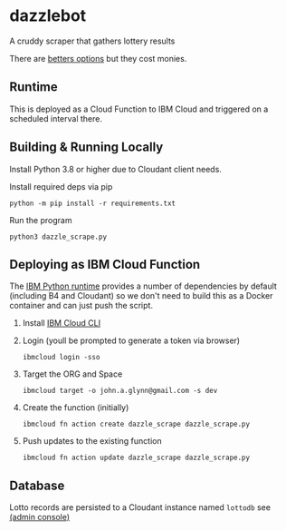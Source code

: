 # dazzlebot
A cruddy scraper that gathers lottery results

There are [betters options](https://www.magayo.com) but they cost monies.

## Runtime

This is deployed as a Cloud Function to IBM Cloud and triggered on a scheduled interval there.

## Building & Running Locally

Install Python 3.8 or higher due to Cloudant client needs.

Install required deps via pip

`python -m pip install -r requirements.txt`

Run the program

`python3 dazzle_scrape.py`

## Deploying as IBM Cloud Function

The [IBM Python runtime](https://cloud.ibm.com/docs/openwhisk?topic=openwhisk-runtimes#openwhisk_ref_python_environments) provides a number of dependencies by default (including B4 and Cloudant) so we don't need to build this as a Docker container and can just push the script.

1. Install [IBM Cloud CLI](https://cloud.ibm.com/docs/cli?topic=cloud-cli-getting-started)

2. Login (youll be prompted to generate a token via browser)

    `ibmcloud login -sso`

3. Target the ORG and Space

    `ibmcloud target -o john.a.glynn@gmail.com -s dev`

4. Create the function (initially)

    `ibmcloud fn action create dazzle_scrape dazzle_scrape.py`

5. Push updates to the existing function

    `ibmcloud fn action update dazzle_scrape dazzle_scrape.py`

## Database

Lotto records are persisted to a Cloudant instance named `lottodb` see [(admin console)](https://7e06cc45-79b7-4b54-b3b2-8d23b5f13268-bluemix.cloudant.com/dashboard.html#/database/lottodb/_all_docs)

